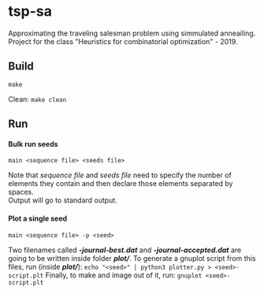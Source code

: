 # tsp-sa
Approximating the traveling salesman problem using simmulated anneailing. Project for the class "Heuristics for combinatorial optimization" - 2019.

## Build
    make
Clean:
    `make clean`

## Run
#### Bulk run seeds
    main <sequence file> <seeds file>
Note that *sequence file* and *seeds file* need to specify the number of elements they contain and then declare those elements separated by spaces.  
Output will go to standard output.
#### Plot a single seed
    main <sequence file> -p <seed>
Two filenames called ***<seed>-journal-best.dat*** and ***<seed>-journal-accepted.dat***
are going to be written inside folder ***plot/***. To generate a gnuplot script from this files, run (inside ***plot/***):
    `echo "<seed>" | python3 plotter.py > <seed>-script.plt`
Finally, to make and image out of it, run:
    `gnuplot <seed>-script.plt`

